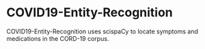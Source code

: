 # COVID19-Entity-Recognition
COVID19-Entity-Recognition uses scispaCy to locate symptoms and medications in the CORD-19 corpus.
